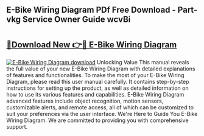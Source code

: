## E-Bike Wiring Diagram PDf Free Download - Part-vkg Service Owner Guide wcvBi

# <h2><a href="http://dfpq6e1.blite.top/?on=E-Bike+Wiring+Diagram">🔗Download New 👉🔴 E-Bike Wiring Diagram</a></h2>

[![E-Bike Wiring Diagram download](https://i.imgur.com/lujVjoI.png)](http://dfpq6e1.blite.top/?on=E-Bike+Wiring+Diagram)
Unlocking Value This manual reveals the full value of your new E-Bike Wiring Diagram with detailed explanations of features and functionalities. To make the most of your E-Bike Wiring Diagram, please read this user manual carefully. It contains step-by-step instructions for setting up the product, as well as detailed information on how to use its various features and capabilities. E-Bike Wiring Diagram advanced features include object recognition, motion sensors, customizable alerts, and remote access, all of which can be customized to suit your preferences via the user interface. We're Here to Guide You E-Bike Wiring Diagram. We are committed to providing you with comprehensive support.
